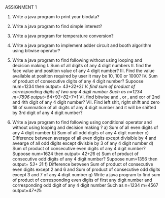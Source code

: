 ASSIGNMENT 1
1. Write a java program to print your biodata?
2. Write a java program to find simple interest?
3. Write a java program for temperature conversion?
4. Write a java program to implement adder circuit and booth algorithm
using bitwise operator?
5. Write a java program to find following without using looping and decision
making
I. Sum of all digits of any 4 digit numbers
II. find the face value and position value of any 4 digit number?
III. Find the value available at position required by user it may be 10,
100 or 1000?
IV. Sum of product of consecutive digits of any 4 digit number? Supoose
num=1234 then output= 4*3+3*2+2*1
V. find sum of product of corresponding digits of two any 4 digit
number Such as n=1234 m=7896 output=6*4+9*3+8*2+7*1
VI. find bitwise and , or , and xor of 2nd and 4th digit of any 4 digit
number?
VII. Find left shit, right shift and zero fill of summation of all digits of any
4 digit number and it will be shifted by 3rd digit of any 4 digit
number?

6. Write a java program to find following using conditional operator and
without using looping and decision making ?
a) Sum of all even digits of any 4 digit number
b) Sum of all odd digits of any 4 digit number
c) Difference between average of all even digits except divisible by 4 and
avearge of all odd digits except divisble by 3 of any 4 digit number
d) Sum of product of consecutive even digits of any 4 digit number? Supoose
num=1624 then output= 4*2+2*6
e) Sum of product of consecutive odd digits of any 4 digit number? Supoose
num=1356 then output= 5*3+ 3*1
f) Difference between Sum of product of consecutive even digits except 2
and 6 and Sum of product of consecutive odd digits except 3 and 7 of any 4 digit
number
g) Write a java program to find sum of product of corresponding even digits of
first any digit number and corresponding odd digit of any 4 digit number Such as
n=1234 m=4567 output=4*7+2*5